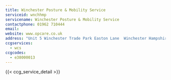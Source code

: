 ```yaml
---
title: Winchester Posture & Mobility Service
serviceid: wnchhmp
servicename: Winchester Posture & Mobility Service
contactphone: 01962 710444
email: 
website: www.opcare.co.uk
address: "Unit 5 Winchester Trade Park Easton Lane  Winchester Hampshire SO23 7FA"
ccgservices:
  - wcs
ccgcodes:
  - e38000013
---
```


{{< ccg_service_detail >}}
